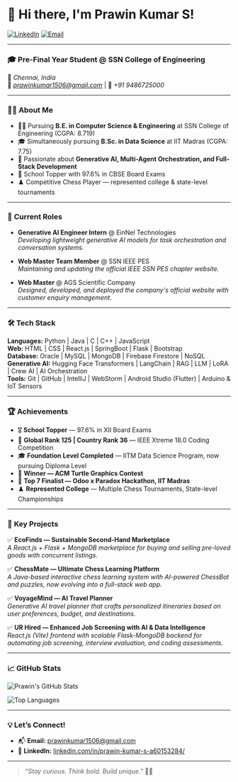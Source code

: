 # 👋 Hi there, I'm **Prawin Kumar S**!

[![LinkedIn](https://img.shields.io/badge/-LinkedIn-blue?logo=linkedin&logoColor=white)](https://linkedin.com/in/prawin-kumar-s-a60153284/)
[![Email](https://img.shields.io/badge/-Email-D14836?logo=gmail&logoColor=white)](mailto:prawinkumar1506@gmail.com)

---

### 🎓 **Pre-Final Year Student @ SSN College of Engineering**

📍 *Chennai, India*  
📧 *prawinkumar1506@gmail.com* | 📱 *+91 9486725000*

---

### 🧑‍💻 **About Me**

- 👨‍🎓 Pursuing **B.E. in Computer Science & Engineering** at SSN College of Engineering (CGPA: 8.719)
- 🎓 Simultaneously pursuing **B.Sc. in Data Science** at IIT Madras (CGPA: 7.75)
- 🧩 Passionate about **Generative AI, Multi-Agent Orchestration, and Full-Stack Development**
- 🏅 School Topper with 97.6% in CBSE Board Exams
- ♟️ Competitive Chess Player — represented college & state-level tournaments

---

### 🚀 **Current Roles**

- **Generative AI Engineer Intern** @ EinNel Technologies  
  *Developing lightweight generative AI models for task orchestration and conversation systems.*

- **Web Master Team Member** @ SSN IEEE PES  
  *Maintaining and updating the official IEEE SSN PES chapter website.*

- **Web Master** @ AGS Scientific Company  
  *Designed, developed, and deployed the company's official website with customer enquiry management.*

---

### 🛠️ **Tech Stack**

**Languages:** Python | Java | C | C++ | JavaScript  
**Web:** HTML | CSS | React.js | SpringBoot | Flask | Bootstrap  
**Database:** Oracle | MySQL | MongoDB | Firebase Firestore | NoSQL  
**Generative AI:** Hugging Face Transformers | LangChain | RAG | LLM | LoRA | Crew AI | AI Orchestration  
**Tools:** Git | GitHub | IntelliJ | WebStorm | Android Studio (Flutter) | Arduino & IoT Sensors

---

### 🏆 **Achievements**

- 🎖️ **School Topper** — 97.6% in XII Board Exams
- 🥇 **Global Rank 125 | Country Rank 36** — IEEE Xtreme 18.0 Coding Competition
- 🎓 **Foundation Level Completed** — IITM Data Science Program, now pursuing Diploma Level
- 🐢 **Winner — ACM Turtle Graphics Contest**
- 🥈 **Top 7 Finalist — Odoo x Paradox Hackathon, IIT Madras**
- ♟️ **Represented College** — Multiple Chess Tournaments, State-level Championships

---

### 🔬 **Key Projects**

✅ **EcoFinds — Sustainable Second-Hand Marketplace**  
*A React.js + Flask + MongoDB marketplace for buying and selling pre-loved goods with concurrent listings.*

✅ **ChessMate — Ultimate Chess Learning Platform**  
*A Java-based interactive chess learning system with AI-powered ChessBot and puzzles, now evolving into a full-stack web app.*

✅ **VoyageMind — AI Travel Planner**  
*Generative AI travel planner that crafts personalized itineraries based on user preferences, budget, and destinations.*

✅ **UR Hired — Enhanced Job Screening with AI & Data Intelligence**  
*React.js (Vite) frontend with scalable Flask-MongoDB backend for automating job screening, interview evaluation, and coding assessments.*

---

### 📈 **GitHub Stats**

![Prawin's GitHub Stats](https://github-readme-stats.vercel.app/api?username=prawinkumar1506&show_icons=true&theme=radical)

![Top Languages](https://github-readme-stats.vercel.app/api/top-langs/?username=prawinkumar1506&layout=compact&theme=radical)

---

### 💡 **Let’s Connect!**

- 📬 **Email:** [prawinkumar1506@gmail.com](mailto:prawinkumar1506@gmail.com)
- 💼 **LinkedIn:** [linkedin.com/in/prawin-kumar-s-a60153284/](https://linkedin.com/in/prawin-kumar-s-a60153284/)

---

> *“Stay curious. Think bold. Build unique.”* 🚀✨

